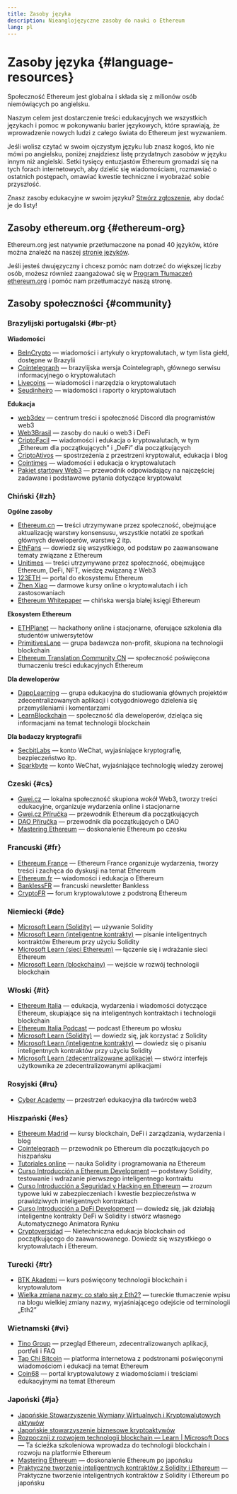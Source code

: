 ```yaml
---
title: Zasoby języka
description: Nieanglojęzyczne zasoby do nauki o Ethereum
lang: pl
---
```


# Zasoby języka {#language-resources}

Społeczność Ethereum jest globalna i składa się z milionów osób niemówiących po angielsku.

Naszym celem jest dostarczenie treści edukacyjnych we wszystkich językach i pomoc w pokonywaniu barier językowych, które sprawiają, że wprowadzenie nowych ludzi z całego świata do Ethereum jest wyzwaniem.

Jeśli wolisz czytać w swoim ojczystym języku lub znasz kogoś, kto nie mówi po angielsku, poniżej znajdziesz listę przydatnych zasobów w języku innym niż angielski. Setki tysięcy entuzjastów Ethereum gromadzi się na tych forach internetowych, aby dzielić się wiadomościami, rozmawiać o ostatnich postępach, omawiać kwestie techniczne i wyobrażać sobie przyszłość.

Znasz zasoby edukacyjne w swoim języku? [Stwórz zgłoszenie](https://github.com/ethereum/ethereum-org-website/issues/new/choose), aby dodać je do listy!

## Zasoby ethereum.org {#ethereum-org}

Ethereum.org jest natywnie przetłumaczone na ponad 40 języków, które można znaleźć na naszej [stronie języków](/languages).

Jeśli jesteś dwujęzyczny i chcesz pomóc nam dotrzeć do większej liczby osób, możesz również zaangażować się w [Program Tłumaczeń ethereum.org](/contributing/translation-program/#translation-program) i pomóc nam przetłumaczyć naszą stronę.

## Zasoby społeczności {#community}

### Brazylijski portugalski {#br-pt}

**Wiadomości**

- [BeInCrypto](http://www.beincrypto.com.br) — wiadomości i artykuły o kryptowalutach, w tym lista giełd, dostępne w Brazylii
- [Cointelegraph](http://cointelegraph.com.br/category/analysis) — brazylijska wersja Cointelegraph, głównego serwisu informacyjnego o kryptowalutach
- [Livecoins](http://www.livecoins.com.br/ethereum) — wiadomości i narzędzia o kryptowalutach
- [Seudinheiro](http://www.seudinheiro.com/criptomoedas/) — wiadomości i raporty o kryptowalutach

**Edukacja**

- [web3dev](https://www.web3dev.com.br/) — centrum treści i społeczność Discord dla programistów web3
- [Web3Brasil](https://github.com/web3brasil/web3brasil) — zasoby do nauki o web3 i DeFi
- [CriptoFacil](http://www.criptofacil.com/ultimas-noticias/) — wiadomości i edukacja o kryptowalutach, w tym „Ethereum dla początkujących” i „DeFi” dla początkujących
- [CriptoAtivos](http://www.criptoativos.wiki.br/) — spostrzeżenia z przestrzeni kryptowalut, edukacja i blog
- [Cointimes](http://www.cointimes.com.br/) — wiadomości i edukacja o kryptowalutach
- [Pakiet startowy Web3](https://docs.google.com/document/d/1X8PSTFH7FTw9J-gbKWM6Y430SWCBT8d4t4pJgFQHJ8E/) — przewodnik odpowiadający na najczęściej zadawane i podstawowe pytania dotyczące kryptowalut

### Chiński {#zh}

**Ogólne zasoby**

- [Ethereum.cn](https://www.ethereum.cn/) — treści utrzymywane przez społeczność, obejmujące aktualizację warstwy konsensusu, wszystkie notatki ze spotkań głównych deweloperów, warstwę 2 itp.
- [EthFans](https://github.com/editor-Ajian/EthFans.org-annual-collected-works/) — dowiedz się wszystkiego, od podstaw po zaawansowane tematy związane z Ethereum
- [Unitimes](https://mp.weixin.qq.com/s/tvloZSDBSOQN9zDQj_91kA) — treści utrzymywane przez społeczność, obejmujące Ethereum, DeFi, NFT, wiedzę związaną z Web3
- [123ETH](https://123eth.org/) — portal do ekosystemu Ethereum
- [Zhen Xiao](http://zhenxiao.com/blockchain/) — darmowe kursy online o kryptowalutach i ich zastosowaniach
- [Ethereum Whitepaper](https://github.com/ethereum/wiki/wiki/[%E4%B8%AD%E6%96%87]-%E4%BB%A5%E5%A4%AA%E5%9D%8A%E7%99%BD%E7%9A%AE%E4%B9%A6) — chińska wersja białej księgi Ethereum

**Ekosystem Ethereum**

- [ETHPlanet](https://www.ethplanet.org/) — hackathony online i stacjonarne, oferujące szkolenia dla studentów uniwersytetów
- [PrimitivesLane](https://www.primitiveslane.org/) — grupa badawcza non-profit, skupiona na technologii blockchain
- [Ethereum Translation Community CN](https://www.notion.so/Ethereum-Translation-Community-CN-05375fe0a94c4214acaf90f42ba40171) — społeczność poświęcona tłumaczeniu treści edukacyjnych Ethereum

**Dla deweloperów**

- [DappLearning](https://github.com/Dapp-Learning-DAO/Dapp-Learning) — grupa edukacyjna do studiowania głównych projektów zdecentralizowanych aplikacji i cotygodniowego dzielenia się przemyśleniami i komentarzami
- [LearnBlockchain](https://learnblockchain.cn/) — społeczność dla deweloperów, dzieląca się informacjami na temat technologii blockchain

**Dla badaczy kryptografii**

- [SecbitLabs](https://mp.weixin.qq.com/s/69_tqBJpr_sbaKtR1sBRMw) — konto WeChat, wyjaśniające kryptografię, bezpieczeństwo itp.
- [Sparkbyte](https://mp.weixin.qq.com/s/9KgKTc_jtJ7bWKdbNPoqvQ) — konto WeChat, wyjaśniające technologię wiedzy zerowej

### Czeski {#cs}

- [Gwei.cz](https://gwei.cz) — lokalna społeczność skupiona wokół Web3, tworzy treści edukacyjne, organizuje wydarzenia online i stacjonarne
- [Gwei.cz Příručka](https://prirucka.gwei.cz/) — przewodnik Ethereum dla początkujących
- [DAO Příručka](https://dao.gwei.cz/) — przewodnik dla początkujących o DAO
- [Mastering Ethereum](https://ipfs.infura-ipfs.io/ipfs/bafybeidvuxhnsgfx3tncpfxheqglkjwmdxclknlgd7s7qggd2a6bzgb27m) — doskonalenie Ethereum po czesku

### Francuski {#fr}

- [Ethereum France](https://www.ethereum-france.com/) — Ethereum France organizuje wydarzenia, tworzy treści i zachęca do dyskusji na temat Ethereum
- [Ethereum.fr](https://ethereum.fr/) — wiadomości i edukacja o Ethereum
- [BanklessFR](https://banklessfr.substack.com/) — francuski newsletter Bankless
- [CryptoFR](https://cryptofr.com/category/44/ethereum-general) — forum kryptowalutowe z podstroną Ethereum

### Niemiecki {#de}

- [Microsoft Learn (Solidity)](https://docs.microsoft.com/de-de/learn/modules/blockchain-learning-solidity/) — używanie Solidity
- [Microsoft Learn (inteligentne kontrakty)](https://docs.microsoft.com/de-de/learn/modules/blockchain-solidity-ethereum-smart-contracts/) — pisanie inteligentnych kontraktów Ethereum przy użyciu Solidity
- [Microsoft Learn (sieci Ethereum)](https://docs.microsoft.com/de-de/learn/modules/blockchain-ethereum-networks/) — łączenie się i wdrażanie sieci Ethereum
- [Microsoft Learn (blockchainy)](https://docs.microsoft.com/de-de/learn/paths/ethereum-blockchain-development/) — wejście w rozwój technologii blockchain

### Włoski {#it}

- [Ethereum Italia](https://www.ethereum-italia.it/) — edukacja, wydarzenia i wiadomości dotyczące Ethereum, skupiające się na inteligentnych kontraktach i technologii blockchain
- [Ethereum Italia Podcast](https://www.ethereum-italia.it/podcast/) — podcast Ethereum po włosku
- [Microsoft Learn (Solidity)](https://docs.microsoft.com/it-it/learn/modules/blockchain-learning-solidity/) — dowiedz się, jak korzystać z Solidity
- [Microsoft Learn (inteligentne kontrakty)](https://docs.microsoft.com/it-it/learn/modules/blockchain-solidity-ethereum-smart-contracts/) — dowiedz się o pisaniu inteligentnych kontraktów przy użyciu Solidity
- [Microsoft Learn (zdecentralizowane aplikacje)](https://docs.microsoft.com/it-it/learn/modules/blockchain-create-ui-decentralized-apps/) — stwórz interfejs użytkownika ze zdecentralizowanymi aplikacjami

### Rosyjski {#ru}

- [Cyber Academy](https://cyberacademy.dev) — przestrzeń edukacyjna dla twórców web3

### Hiszpański {#es}

- [Ethereum Madrid](https://ethereummadrid.com/) — kursy blockchain, DeFi i zarządzania, wydarzenia i blog
- [Cointelegraph](https://es.cointelegraph.com/ethereum-for-beginners) — przewodnik po Ethereum dla początkujących po hiszpańsku
- [Tutoriales online](https://tutoriales.online/curso/solidity) — nauka Solidity i programowania na Ethereum
- [Curso Introducción a Ethereum Development](https://youtube.com/playlist?list=PLTqiwJDd_R8y9pfUBjhkVa1IDMwyQz-fU) — podstawy Solidity, testowanie i wdrażanie pierwszego inteligentnego kontraktu
- [Curso Introducción a Seguridad y Hacking en Ethereum](https://youtube.com/playlist?list=PLTqiwJDd_R8yHOvteko_DmUxUTMHnlfci) — zrozum typowe luki w zabezpieczeniach i kwestie bezpieczeństwa w prawidziwych inteligentnych kontraktach
- [Curso Introducción a DeFi Development](https://youtube.com/playlist?list=PLTqiwJDd_R8zZiP9_jNdaPqA3HqoW2lrS) — dowiedz się, jak działają inteligentne kontrakty DeFi w Solidity i stwórz własnego Automatycznego Animatora Rynku
- [Cryptoversidad](https://www.youtube.com/c/Cryptoversidad) — Nietechniczna edukacja blockchain od początkującego do zaawansowanego. Dowiedz się wszystkiego o kryptowalutach i Ethereum.

### Turecki {#tr}

- [BTK Akademi](https://www.btkakademi.gov.tr/portal/course/blokzincir-ve-kripto-paralar-10569#!/about) — kurs poświęcony technologii blockchain i kryptowalutom
- [Wielka zmiana nazwy: co stało się z Eth2?](https://miningturkiye.org/konu/ethereum-madenciligi-bitiyor-mu-onemli-gelisme.655/) — tureckie tłumaczenie wpisu na blogu wielkiej zmiany nazwy, wyjaśniającego odejście od terminologii „Eth2”

### Wietnamski {#vi}

- [Tino Group](https://wiki.tino.org/ethereum-la-gi/) — przegląd Ethereum, zdecentralizowanych aplikacji, portfeli i FAQ
- [Tap Chi Bitcoin](https://tapchibitcoin.io/tap-chi/tin-tuc-ethereum-eth) — platforma internetowa z podstronami poświęconymi wiadomościom i edukacji na temat Ethereum
- [Coin68](https://coin68.com/ethereum-tieu-diem/) — portal kryptowalutowy z wiadomościami i treściami edukacyjnymi na temat Ethereum

### Japoński {#ja}

- [Japońskie Stowarzyszenie Wymiany Wirtualnych i Kryptowalutowych aktywów](https://jvcea.or.jp/)
- [Japońskie stowarzyszenie biznesowe kryptoaktywów](https://cryptocurrency-association.org/)
- [Rozpocznij z rozwojem technologii blockchain — Learn | Microsoft Docs](https://docs.microsoft.com/ja-jp/learn/paths/ethereum-blockchain-development/) — Ta ścieżka szkoleniowa wprowadza do technologii blockchain i rozwoju na platformie Ethereum
- [Mastering Ethereum](https://www.oreilly.co.jp/books/9784873118963/) — doskonalenie Ethereum po japońsku
- [Praktyczne tworzenie inteligentnych kontraktów z Solidity i Ethereum](https://www.oreilly.co.jp/books/9784873119342/) — Praktyczne tworzenie inteligentnych kontraktów z Solidity i Ethereum po japońsku
